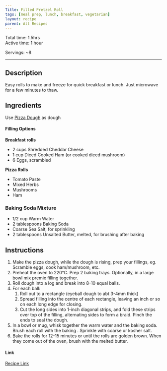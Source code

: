 ```yaml
---
Title: Filled Pretzel Roll
tags: [meal prep, lunch, breakfast, vegetarian]
layout: recipe
parent: All Recipes
---
```

  
Total time: 1.5hrs  
Active time: 1 hour  
  
Servings: ~8  
  
---  
## Description  
Easy rolls to make and freeze for quick breakfast or lunch. Just microwave for a few minutes to thaw.   
  
  
## Ingredients  
   
Use [Pizza Dough](./Pizza%20Dough.md) as dough  

#### Filling Options  
**Breakfast rolls**  
- 2 cups Shredded Cheddar Cheese  
- 1 cup Diced Cooked Ham (or cooked diced mushroom)  
- 6 Eggs, scrambled  
  
**Pizza Rolls**  
- Tomato Paste  
- Mixed Herbs  
- Mushrooms  
- Ham  
  
### Baking Soda Mixture  
- 1/2 cup Warm Water  
- 2 tablespoons Baking Soda  
- Coarse Sea Salt, for sprinkling  
- 2 tablespoons Unsalted Butter, melted, for brushing after baking  
## Instructions   
  
1. Make the pizza dough, while the dough is rising, prep your fillings, eg. Scramble eggs, cook ham/mushroom, etc.   
3. Preheat the oven to 220°C. Prep 2 baking trays. Optionally, in a large bowl mix premix filling together.   
4. Roll dough into a log and break into 8-10 equal balls.   
5. For each ball:   
	1. Roll out to a rectangle (eyeball dough to abt 3-4mm thick)  
	2. Spread filling into the centre of each rectangle, leaving an inch or so on each long edge for closing.   
	3. Cut the long sides into 1-inch diagonal strips, and fold these strips over top of the filling, alternating sides to form a braid. Pinch the ends to seal the dough.  
6. In a bowl or mug, whisk together the warm water and the baking soda. Brush each roll with the baking . Sprinkle with coarse or kosher salt.   
7. Bake the rolls for 12-15 minutes or until the rolls are golden brown. When they come out of the oven, brush with the melted butter.   

#### Link  
[Recipe Link]()  
